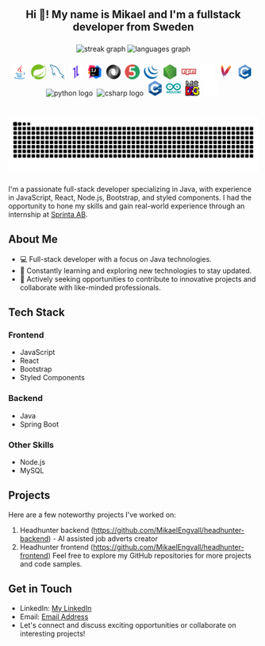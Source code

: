 <h2 align="center">Hi 👋! My name is Mikael and I'm a fullstack developer from Sweden</h2>

###

<div align="center">
  <img src="https://streak-stats.demolab.com?user=MikaelEngvall&locale=en&mode=weekly&theme=dracula&hide_border=false&border_radius=5&date_format=j%20M%5B%20Y%5D" height="150" alt="streak graph"  />
  <img src="https://github-readme-stats.vercel.app/api/top-langs?username=MikaelEngvall&locale=en&hide_title=false&layout=compact&card_width=320&langs_count=5&theme=dracula&hide_border=false" height="150" alt="languages graph"  />
  
###

<div align="center">
  <picture>
  <img src="https://github.com/devicons/devicon/blob/v2.16.0/icons/java/java-original.svg" unselectable="on" height="30" alt="java logo"  />
  <img width="12" />
  </picture>
  <picture>
  <img src="https://github.com/devicons/devicon/blob/v2.16.0/icons/spring/spring-original.svg" height="30" alt="spring logo"  />
  <img width="12" />
  </picture>
  <picture>
  <img src="https://github.com/devicons/devicon/blob/v2.16.0/icons/mysql/mysql-original.svg" height="30" alt="mySql logo"  />
  <img width="12" />
  </picture>
  <picture>
  <img src="https://github.com/devicons/devicon/blob/v2.16.0/icons/axios/axios-plain.svg" height="30" alt="axios logo"  />
  <img width="12" />
  </picture>
  <picture>
  <img src="https://github.com/devicons/devicon/blob/v2.16.0/icons/intellij/intellij-original.svg" height="30" alt="intellij logo"  />
  <img width="12" />
  </picture>
  <picture>
  <img src="https://github.com/devicons/devicon/blob/v2.16.0/icons/json/json-original.svg" height="30" alt="json logo"  />
  <img width="12" />  
  </picture>
  <picture>
  <img src="https://github.com/devicons/devicon/blob/v2.16.0/icons/junit/junit-original.svg" height="30" alt="junit logo"  />
  <img width="12" />
  </picture>
  <picture>
  <img src="https://github.com/devicons/devicon/blob/v2.16.0/icons/jquery/jquery-original.svg" height="30" alt="jquery logo"  />
  <img width="12" />
  </picture>
  <picture>
  <img src="https://github.com/devicons/devicon/blob/v2.16.0/icons/nodejs/nodejs-original.svg" height="30" alt="node.js logo"  />
  <img width="12" /> 
  </picture>
  <picture>
  <img src="https://github.com/devicons/devicon/blob/v2.16.0/icons/npm/npm-original-wordmark.svg" height="30" alt="npm logo"  />
  <img width="12" /> 
  </picture>
  <picture>
  <img src="icons8-chatgpt-50.png" height="30" alt="opeai logo"  />
  <img width="12" />
  </picture>
  <picture>
  <img src="https://github.com/devicons/devicon/blob/v2.16.0/icons/maven/maven-original.svg" height="30" alt="maven logo"  />
  <img width="12" />
  </picture>
  <picture>
  <img src="https://github.com/devicons/devicon/blob/v2.16.0/icons/c/c-original.svg" height="30" alt="c logo"  />
  <img width="12" />
  </picture>
  <picture>
  <img src="https://cdn.jsdelivr.net/gh/devicons/devicon/icons/python/python-original.svg" height="30" alt="python logo"  />
  <img width="12" />
  </picture>
  <picture>
  <img src="https://cdn.jsdelivr.net/gh/devicons/devicon/icons/csharp/csharp-original.svg" height="30" alt="csharp logo"  />
  <img width="12" />
  </picture>
  <picture>
  <img src="https://github.com/devicons/devicon/blob/v2.16.0/icons/cplusplus/cplusplus-original.svg" height="30" alt="c++ logo"  />
  <img width="12" />
  </picture>
  <picture>
  <img src="https://github.com/devicons/devicon/blob/v2.16.0/icons/arduino/arduino-original-wordmark.svg" height="30" alt="arduino logo"  />
  <img width="12" />
  </picture>
  <picture>
  <img src="https://github.com/devicons/devicon/blob/v2.16.0/icons/msdos/msdos-original.svg" height="30" alt="msdos logo"  />
  <img width="12" />
  </picture>
  <picture>
  <img src="icons8-github-50.png" height="30" alt="github logo"  />
  <img width="12" />
  </picture>
</div>
 
###

<br clear="both">
<div align="center">
  <picture>
<img src="https://raw.githubusercontent.com/MikaelEngvall/MikaelEngvall/output/snake.svg" alt="Snake animation" />
    </picture>
</div>
<div align="left">
  
###

I'm a passionate full-stack developer specializing in Java, with experience in JavaScript, React, Node.js, Bootstrap, and styled components. I had the opportunity to hone my skills and gain real-world experience through an internship at [Sprinta AB](https://sprinta.se).

## About Me

- 💻 Full-stack developer with a focus on Java technologies.
- 🌱 Constantly learning and exploring new technologies to stay updated.
- 🚀 Actively seeking opportunities to contribute to innovative projects and collaborate with like-minded professionals.

## Tech Stack
### Frontend

- JavaScript
- React
- Bootstrap
- Styled Components

### Backend

- Java
- Spring Boot

### Other Skills

- Node.js
- MySQL

## Projects

Here are a few noteworthy projects I've worked on:
1. Headhunter backend (https://github.com/MikaelEngvall/headhunter-backend) - AI assisted job adverts creator
2. Headhunter frontend (https://github.com/MikaelEngvall/headhunter-frontend)
Feel free to explore my GitHub repositories for more projects and code samples.

## Get in Touch

- LinkedIn: [My LinkedIn](https://www.linkedin.com/in/mikaelengvall/)
- Email: [Email Address](mailto:mikael.engvall.me@gmail.com)
- Let's connect and discuss exciting opportunities or collaborate on interesting projects!
</div>

<!---
MikaelEngvall/MikaelEngvall is a ✨ special ✨ repository because its `README.md` (this file) appears on your GitHub profile.
- 🎓 Pursuing excellence in software development through hands-on experience and continuous education.
You can click the Preview link to take a look at your changes.
--->
